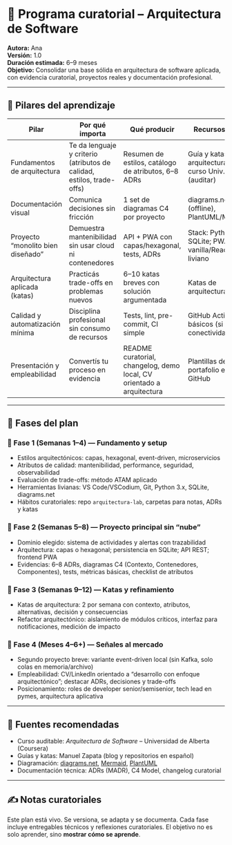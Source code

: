 # 🧭 Programa curatorial – Arquitectura de Software

**Autora:** Ana  
**Versión:** 1.0  
**Duración estimada:** 6–9 meses  
**Objetivo:** Consolidar una base sólida en arquitectura de software aplicada, con evidencia curatorial, proyectos reales y documentación profesional.

---

## 🧱 Pilares del aprendizaje

| Pilar | Por qué importa | Qué producir | Recursos clave |
|-------|------------------|--------------|----------------|
| Fundamentos de arquitectura | Te da lenguaje y criterio (atributos de calidad, estilos, trade-offs) | Resumen de estilos, catálogo de atributos, 6–8 ADRs | Guía y katas de arquitectura (ES), curso Univ. Alberta (auditar) |
| Documentación visual | Comunica decisiones sin fricción | 1 set de diagramas C4 por proyecto | diagrams.net (offline), PlantUML/Mermaid |
| Proyecto “monolito bien diseñado” | Demuestra mantenibilidad sin usar cloud ni contenedores | API + PWA con capas/hexagonal, tests, ADRs | Stack: Python + SQLite; PWA vanilla/React liviano |
| Arquitectura aplicada (katas) | Practicás trade-offs en problemas nuevos | 6–10 katas breves con solución argumentada | Katas de arquitectura |
| Calidad y automatización mínima | Disciplina profesional sin consumo de recursos | Tests, lint, pre-commit, CI simple | GitHub Actions básicos (si hay conectividad) |
| Presentación y empleabilidad | Convertís tu proceso en evidencia | README curatorial, changelog, demo local, CV orientado a arquitectura | Plantillas de ADR, portafolio en GitHub |

---

## 📅 Fases del plan

### 🔹 Fase 1 (Semanas 1–4) — Fundamento y setup

- Estilos arquitectónicos: capas, hexagonal, event-driven, microservicios
- Atributos de calidad: mantenibilidad, performance, seguridad, observabilidad
- Evaluación de trade-offs: método ATAM aplicado
- Herramientas livianas: VS Code/VSCodium, Git, Python 3.x, SQLite, diagrams.net
- Hábitos curatoriales: repo `arquitectura-lab`, carpetas para notas, ADRs y katas

### 🔹 Fase 2 (Semanas 5–8) — Proyecto principal sin “nube”

- Dominio elegido: sistema de actividades y alertas con trazabilidad
- Arquitectura: capas o hexagonal; persistencia en SQLite; API REST; frontend PWA
- Evidencias: 6–8 ADRs, diagramas C4 (Contexto, Contenedores, Componentes), tests, métricas básicas, checklist de atributos

### 🔹 Fase 3 (Semanas 9–12) — Katas y refinamiento

- Katas de arquitectura: 2 por semana con contexto, atributos, alternativas, decisión y consecuencias
- Refactor arquitectónico: aislamiento de módulos críticos, interfaz para notificaciones, medición de impacto

### 🔹 Fase 4 (Meses 4–6+) — Señales al mercado

- Segundo proyecto breve: variante event-driven local (sin Kafka, solo colas en memoria/archivo)
- Empleabilidad: CV/LinkedIn orientado a “desarrollo con enfoque arquitectónico”; destacar ADRs, decisiones y trade-offs
- Posicionamiento: roles de developer senior/semisenior, tech lead en pymes, arquitectura aplicativa

---

## 📎 Fuentes recomendadas

- Curso auditable: *Arquitectura de Software* – Universidad de Alberta (Coursera)
- Guías y katas: Manuel Zapata (blog y repositorios en español)
- Diagramación: [diagrams.net](https://app.diagrams.net/), [Mermaid](https://mermaid-js.github.io/), [PlantUML](https://plantuml.com/)
- Documentación técnica: ADRs (MADR), C4 Model, changelog curatorial

---

## ✍️ Notas curatoriales

Este plan está vivo. Se versiona, se adapta y se documenta. Cada fase incluye entregables técnicos y reflexiones curatoriales. El objetivo no es solo aprender, sino **mostrar cómo se aprende**.

